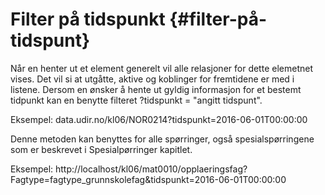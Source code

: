 # Filter på tidspunkt {#filter-på-tidspunt}

Når en henter ut et element generelt vil alle relasjoner for dette elemetnet vises. Det vil si at utgåtte, aktive og koblinger for fremtidene er med i listene. Dersom en ønsker å hente ut gyldig informasjon for et bestemt tidpunkt kan en benytte filteret ?tidspunkt = "angitt tidspunt".

Eksempel:
data.udir.no/kl06/NOR0214?tidspunkt=2016-06-01T00:00:00

Denne metoden kan benyttes for alle spørringer, også spesialspørringene som er beskrevet i Spesialpørringer kapitlet.

Eksempel:
http://localhost/kl06/mat0010/opplaeringsfag?Fagtype=fagtype_grunnskolefag&tidspunkt=2016-06-01T00:00:00